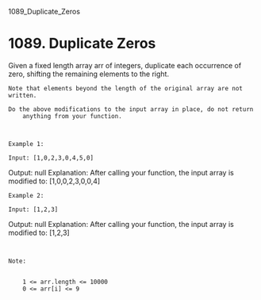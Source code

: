 1089_Duplicate_Zeros
# 1089. Duplicate Zeros

Given a fixed length array arr of integers, duplicate each occurrence of
        zero, shifting the remaining elements to the right.

    Note that elements beyond the length of the original array are not written.

    Do the above modifications to the input array in place, do not return
        anything from your function.

     

    Example 1:

    Input: [1,0,2,3,0,4,5,0]
Output: null
Explanation: After calling your function, the input array is modified to: [1,0,0,2,3,0,0,4]

    Example 2:

    Input: [1,2,3]
Output: null
Explanation: After calling your function, the input array is modified to: [1,2,3]

     

    Note:

    
        1 <= arr.length <= 10000
        0 <= arr[i] <= 9